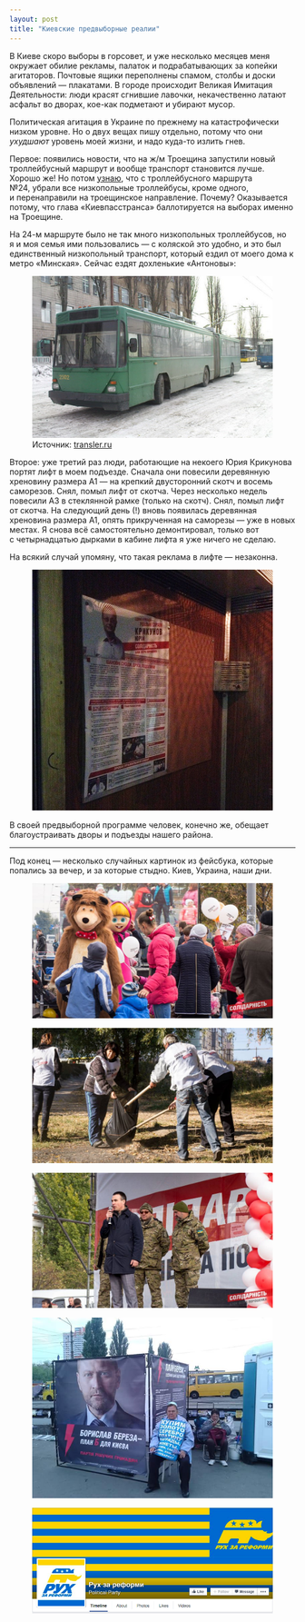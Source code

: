 ```yaml
---
layout: post
title: "Киевские предвыборные реалии"
---
```


В Киеве скоро выборы в горсовет, и уже несколько месяцев меня окружает обилие рекламы, палаток и подрабатывающих за копейки агитаторов. Почтовые ящики переполнены спамом, столбы и доски объявлений — плакатами. В городе происходит Великая Имитация Деятельности: люди красят сгнившие лавочки, некачественно латают асфальт во дворах, кое-как подметают и убирают мусор.

Политическая агитация в Украине по прежнему на катастрофически низком уровне. Но о двух вещах пишу отдельно, потому что они _ухудшают_ уровень моей жизни, и надо куда-то излить гнев.

<!-- more -->

Первое: появились новости, что на ж/м Троещина запустили новый троллейбусный маршрут и вообще транспорт становится лучше. Хорошо же! Но потом [узнаю](https://www.facebook.com/alexander.kava/posts/10208185010848721?pnref=story), что с троллейбусного маршрута №24, убрали все низкопольные троллейбусы, кроме одного, и перенаправили на троещинское направление. Почему? Оказывается потому, что глава «Киевпасстранса» баллотируется на выборах именно на Троещине.

На 24-м маршруте было не так много низкопольных троллейбусов, но я и моя семья ими пользовались — с коляской это удобно, и это был единственный низкопольный транспорт, который ездил от моего дома к метро «Минская». Сейчас ездят дохленькие «Антоновы»:

<figure>
  <img src="/i/kyiv-elections/antonov.jpg">
  <figcaption>
    Источник:
    <a href="http://transler.ru/content/arxiv_perevozhic/perevizhik_10/perevozhic_114/Passazhirskie_perevozki__Jelektrotransport_v_Ukraine-_spisaniju_ne_podlezhit">transler.ru</a>
  </figcaption>
</figure>

Второе: уже третий раз люди, работающие на некоего Юрия Крикунова портят лифт в моем подъезде. Сначала они повесили деревянную хреновину размера А1 — на крепкий двусторонний скотч и восемь саморезов. Снял, помыл лифт от скотча. Через несколько недель повесили А3 в стеклянной рамке (только на скотч). Снял, помыл лифт от скотча. На следующий день (!) вновь появилась деревянная хреновина размера А1, опять прикрученная на саморезы — уже в новых местах. Я снова всё самостоятельно демонтировал, только вот с четырнадцатью дырками в кабине лифта я уже ничего не сделаю.

На всякий случай упомяну, что такая реклама в лифте — незаконна.

<figure>
  <img src="/i/kyiv-elections/IMG_1151.jpg">
</figure>

В своей предвыборной программе человек, конечно же, обещает благоустраивать дворы и подъезды нашего района.

---

Под конец — несколько случайных картинок из фейсбука, которые попались за вечер, и за которые стыдно. Киев, Украина, наши дни.

<figure>
  <img src="/i/kyiv-elections/masha.jpg">
</figure>

<figure>
  <img src="/i/kyiv-elections/trash.jpg">
</figure>

<figure>
  <img src="/i/kyiv-elections/speech.jpg">
</figure>

<figure>
  <img src="/i/kyiv-elections/bereza.jpg">
</figure>

<figure>
  <img src="/i/kyiv-elections/reformy.png">
</figure>